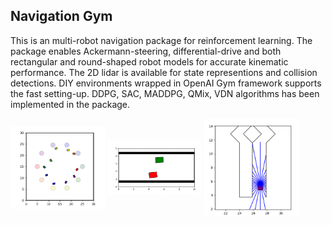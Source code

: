 ## Navigation Gym
This is an multi-robot navigation package for reinforcement learning. The package enables Ackermann-steering, differential-drive and both rectangular and round-shaped robot models for accurate kinematic performance.
The 2D lidar is available for state representions and collision detections. DIY environments wrapped in OpenAI Gym framework supports the fast setting-up. DDPG, SAC, MADDPG, QMix, VDN algorithms has been implemented in the package.


 <img src="./nav_gym1.png" width = "30%" height = "30%" alt="Simulation" align=center /> <img src="./corridor2.gif" width = "30%" height = "30%" alt="Simulation" align=center /> <img src="./lidar.png" width = "30%" height = "30%" alt="Simulation" align=center />

